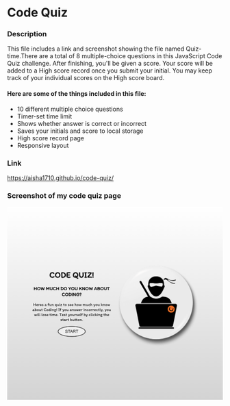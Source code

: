# Code Quiz

### Description

This file includes a link and screenshot showing the file named Quiz-time.There are a total of 8 multiple-choice questions in this JavaScript Code Quiz challenge. After finishing, you'll be given a score. Your score will be added to a High score record once you submit your initial. You may keep track of your individual scores on the High score board.

#### Here are some of the things included in this file:

- 10 different multiple choice questions
- Timer-set time limit
- Shows whether answer is correct or incorrect
- Saves your initials and score to local storage
- High score record page
- Responsive layout

### Link

https://aisha1710.github.io/code-quiz/

### Screenshot of my code quiz page

![screenshot of code quiz](./assets/images/127.0.0.1_5500_index.html.png)
